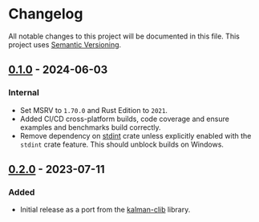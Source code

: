 # Changelog

All notable changes to this project will be documented in this file.
This project uses [Semantic Versioning](https://semver.org/spec/v2.0.0.html).

## [0.1.0] - 2024-06-03

[0.1.0]: https://github.com/sunsided/stdint-rs/releases/tag/v0.1.0

### Internal

- Set MSRV to `1.70.0` and Rust Edition to `2021`.
- Added CI/CD cross-platform builds, code coverage and ensure examples and benchmarks build correctly.
- Remove dependency on [stdint](https://github.com/sunsided/stdint-rs) crate unless explicitly enabled with the
  `stdint` crate feature. This should unblock builds on Windows. 

## [0.2.0] - 2023-07-11

[0.2.0]: https://github.com/sunsided/stdint-rs/releases/tag/0.2.0

### Added

- Initial release as a port from the [kalman-clib](https://github.com/sunsided/kalman-clib/) library.
